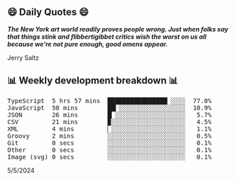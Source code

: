 ## 😄 Daily Quotes 😄

_**The New York art world readily proves people wrong. Just when folks say that things stink and flibbertigibbet critics wish the worst on us all because we're not pure enough, good omens appear.**_

Jerry Saltz



## 📊 Weekly development breakdown 📊

<pre>TypeScript  5 hrs 57 mins  ████████████████▏░░░░  77.0%
JavaScript  50 mins        ██▎░░░░░░░░░░░░░░░░░░  10.9%
JSON        26 mins        █▏░░░░░░░░░░░░░░░░░░░   5.7%
CSV         21 mins        ▉░░░░░░░░░░░░░░░░░░░░   4.5%
XML         4 mins         ▏░░░░░░░░░░░░░░░░░░░░   1.1%
Groovy      2 mins         ░░░░░░░░░░░░░░░░░░░░░   0.5%
Git         0 secs         ░░░░░░░░░░░░░░░░░░░░░   0.1%
Other       0 secs         ░░░░░░░░░░░░░░░░░░░░░   0.1%
Image (svg) 0 secs         ░░░░░░░░░░░░░░░░░░░░░   0.1%</pre>

5/5/2024